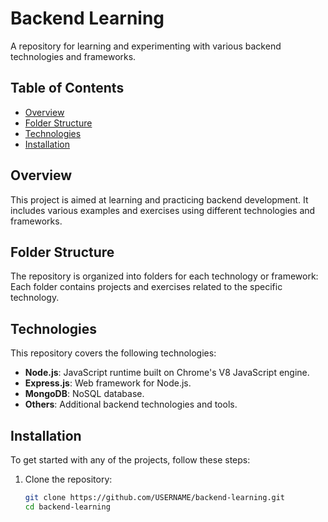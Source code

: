 # Backend Learning

A repository for learning and experimenting with various backend technologies and frameworks.

## Table of Contents

- [Overview](#overview)
- [Folder Structure](#folder-structure)
- [Technologies](#technologies)
- [Installation](#installation)



## Overview

This project is aimed at learning and practicing backend development. It includes various examples and exercises using different technologies and frameworks.

## Folder Structure

The repository is organized into folders for each technology or framework:
Each folder contains projects and exercises related to the specific technology.

## Technologies

This repository covers the following technologies:

- **Node.js**: JavaScript runtime built on Chrome's V8 JavaScript engine.
- **Express.js**: Web framework for Node.js.
- **MongoDB**: NoSQL database.
- **Others**: Additional backend technologies and tools.

## Installation

To get started with any of the projects, follow these steps:

1. Clone the repository:
   ```sh
   git clone https://github.com/USERNAME/backend-learning.git
   cd backend-learning

